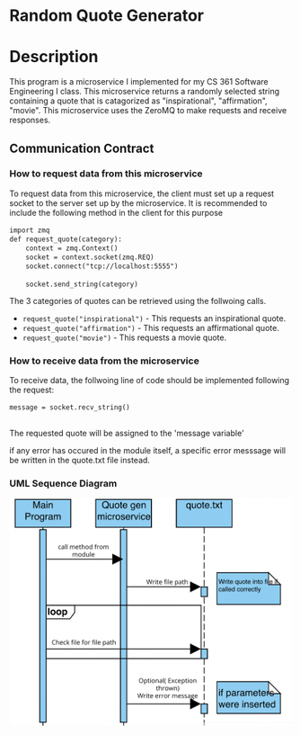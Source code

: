 # Random Quote Generator

# Description
This program is a microservice I implemented for my CS 361 Software Engineering I class. This microservice returns a 
randomly selected string containing a quote that is catagorized as "inspirational", "affirmation", "movie". This microservice uses the ZeroMQ to make requests and receive responses.
## Communication Contract

### How to request data from this microservice
To request data from this microservice, the client must set up a request socket to the server set up by the microservice. It is recommended to include the following method in the client for this purpose
```
import zmq
def request_quote(category):
    context = zmq.Context()
    socket = context.socket(zmq.REQ)
    socket.connect("tcp://localhost:5555")

    socket.send_string(category)
```
The 3 categories of quotes can be retrieved using the follwoing calls.

* `request_quote("inspirational")` - This requests an inspirational quote.
* `request_quote("affirmation")` - This requests an affirmational quote.
* `request_quote("movie")` - This requests a movie quote.

### How to receive data from the microservice
To receive data, the follwoing line of code should be implemented following the request:
```
message = socket.recv_string()
    
```
The requested quote will be assigned to the 'message variable'

if any error has occured in the module itself, a specific error messsage will be written in the quote.txt file instead.
### UML Sequence Diagram
![image](https://raw.githubusercontent.com/lek5osu/cs361_random_quote_generator/main/UML%20milestone%202.png)

